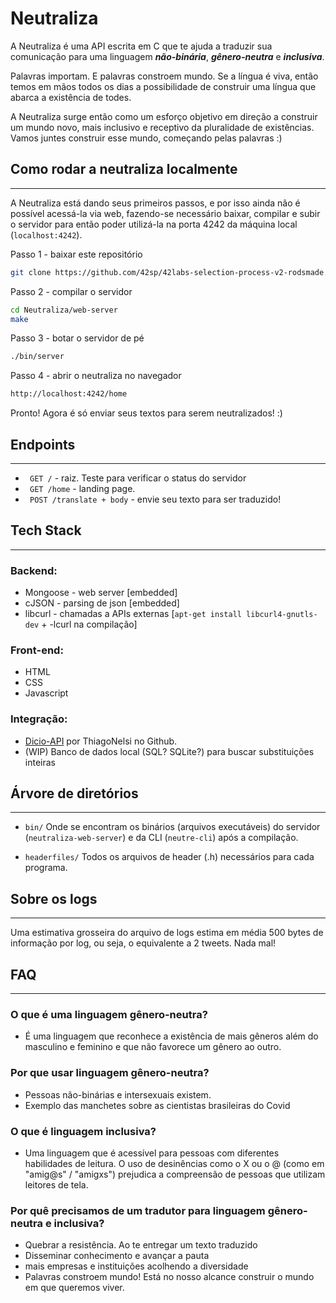 # Neutraliza

A Neutraliza é uma API escrita em C que te ajuda a traduzir sua comunicação para uma linguagem **_não-binária_**, **_gênero-neutra_** e **_inclusiva_**.

Palavras importam. E palavras constroem mundo. Se a língua é viva, então temos em mãos todos os dias a possibilidade de construir uma língua que abarca a existência de todes.

A Neutraliza surge então como um esforço objetivo em direção a construir um mundo novo, mais inclusivo e receptivo da pluralidade de existências. Vamos juntes construir esse mundo, começando pelas palavras :)

## Como rodar a neutraliza localmente
---
A Neutraliza está dando seus primeiros passos, e por isso ainda não é possível acessá-la via web, fazendo-se necessário baixar, compilar e subir o servidor para então poder utilizá-la na porta 4242 da máquina local (`localhost:4242`).

Passo 1 - baixar este repositório
``` bash
git clone https://github.com/42sp/42labs-selection-process-v2-rodsmade.git Neutraliza
```

Passo 2 - compilar o servidor
``` bash
cd Neutraliza/web-server
make
```

Passo 3 - botar o servidor de pé
``` bash
./bin/server
```

Passo 4 - abrir o neutraliza no navegador
``` bash
http://localhost:4242/home
```

Pronto! Agora é só enviar seus textos para serem neutralizados! :)

## Endpoints
---
- ` GET /` -  raiz. Teste para verificar o status do servidor
- ` GET /home` - landing page. 
- ` POST /translate + body` - envie seu texto para ser traduzido!

## Tech Stack
---
### Backend:
- Mongoose - web server [embedded]
- cJSON - parsing de json [embedded]
- libcurl - chamadas a APIs externas [`apt-get install libcurl4-gnutls-dev` + -lcurl na compilação]

### Front-end:
- HTML
- CSS
- Javascript

### Integração:
- [Dicio-API](https://github.com/ThiagoNelsi/dicio-api/link) por ThiagoNelsi no Github.
- (WIP) Banco de dados local (SQL? SQLite?) para buscar substituições inteiras

## Árvore de diretórios
---
* ```bin/```
	Onde se encontram os binários (arquivos executáveis) do servidor (`neutraliza-web-server`) e da CLI (`neutre-cli`) após a compilação.

* ```headerfiles/```
	Todos os arquivos de header (.h) necessários para cada programa.
	

## Sobre os logs
---
Uma estimativa grosseira do arquivo de logs estima em média 500 bytes de informação por log, ou seja, o equivalente a 2 tweets. Nada mal!

## FAQ
---
### O que é uma linguagem gênero-neutra?
- É uma linguagem que reconhece a existência de mais gêneros além do masculino e feminino e que não favorece um gênero ao outro.

### Por que usar linguagem gênero-neutra?
- Pessoas não-binárias e intersexuais existem.
- Exemplo das manchetes sobre as cientistas brasileiras do Covid

### O que é linguagem inclusiva?
- Uma linguagem que é acessível para pessoas com diferentes habilidades de leitura. O uso de desinências como o X ou o @ (como em "amig@s" / "amigxs") prejudica a compreensão de pessoas que utilizam leitores de tela. 

### Por quê precisamos de um tradutor para linguagem gênero-neutra e inclusiva?
- Quebrar a resistência. Ao te entregar um texto traduzido
- Disseminar conhecimento e avançar a pauta
- mais empresas e instituições acolhendo a diversidade
- Palavras constroem mundo! Está no nosso alcance construir o mundo em que queremos viver.



